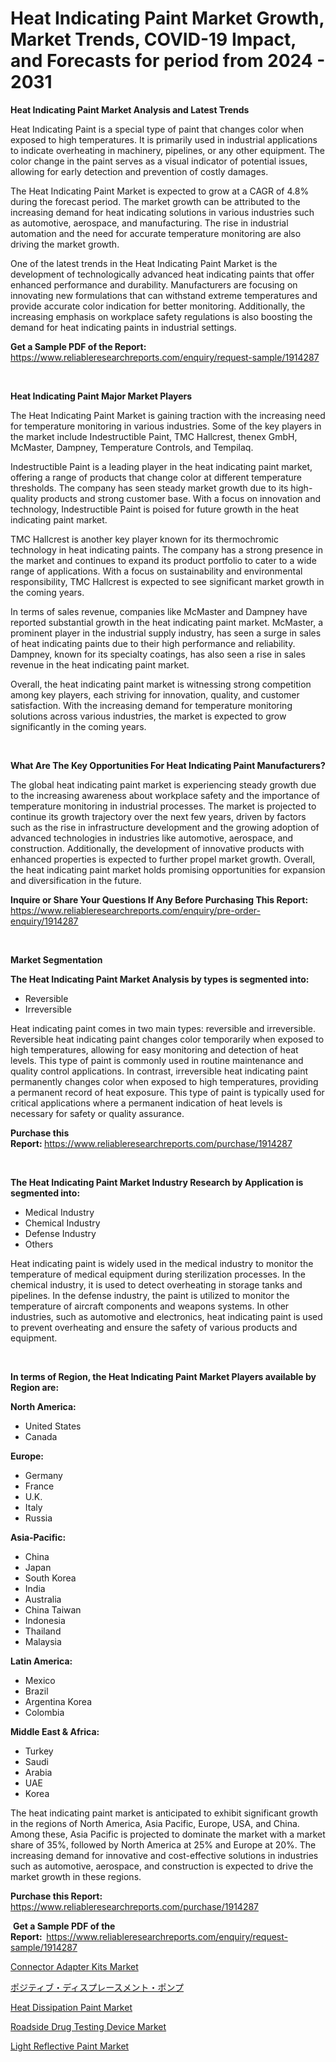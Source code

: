 <p><h1>Heat Indicating Paint Market Growth, Market Trends, COVID-19 Impact, and Forecasts for period from 2024 - 2031</h1></p><p><strong>Heat Indicating Paint Market Analysis and Latest Trends</strong></p>
<p><p>Heat Indicating Paint is a special type of paint that changes color when exposed to high temperatures. It is primarily used in industrial applications to indicate overheating in machinery, pipelines, or any other equipment. The color change in the paint serves as a visual indicator of potential issues, allowing for early detection and prevention of costly damages.</p><p>The Heat Indicating Paint Market is expected to grow at a CAGR of 4.8% during the forecast period. The market growth can be attributed to the increasing demand for heat indicating solutions in various industries such as automotive, aerospace, and manufacturing. The rise in industrial automation and the need for accurate temperature monitoring are also driving the market growth.</p><p>One of the latest trends in the Heat Indicating Paint Market is the development of technologically advanced heat indicating paints that offer enhanced performance and durability. Manufacturers are focusing on innovating new formulations that can withstand extreme temperatures and provide accurate color indication for better monitoring. Additionally, the increasing emphasis on workplace safety regulations is also boosting the demand for heat indicating paints in industrial settings.</p></p>
<p><strong>Get a Sample PDF of the Report:&nbsp;</strong> <a href="https://www.reliableresearchreports.com/enquiry/request-sample/1914287">https://www.reliableresearchreports.com/enquiry/request-sample/1914287</a></p>
<p>&nbsp;</p>
<p><strong>Heat Indicating Paint Major Market Players</strong></p>
<p><p>The Heat Indicating Paint Market is gaining traction with the increasing need for temperature monitoring in various industries. Some of the key players in the market include Indestructible Paint, TMC Hallcrest, thenex GmbH, McMaster, Dampney, Temperature Controls, and Tempilaq.</p><p>Indestructible Paint is a leading player in the heat indicating paint market, offering a range of products that change color at different temperature thresholds. The company has seen steady market growth due to its high-quality products and strong customer base. With a focus on innovation and technology, Indestructible Paint is poised for future growth in the heat indicating paint market.</p><p>TMC Hallcrest is another key player known for its thermochromic technology in heat indicating paints. The company has a strong presence in the market and continues to expand its product portfolio to cater to a wide range of applications. With a focus on sustainability and environmental responsibility, TMC Hallcrest is expected to see significant market growth in the coming years.</p><p>In terms of sales revenue, companies like McMaster and Dampney have reported substantial growth in the heat indicating paint market. McMaster, a prominent player in the industrial supply industry, has seen a surge in sales of heat indicating paints due to their high performance and reliability. Dampney, known for its specialty coatings, has also seen a rise in sales revenue in the heat indicating paint market.</p><p>Overall, the heat indicating paint market is witnessing strong competition among key players, each striving for innovation, quality, and customer satisfaction. With the increasing demand for temperature monitoring solutions across various industries, the market is expected to grow significantly in the coming years.</p></p>
<p>&nbsp;</p>
<p><strong>What Are The Key Opportunities For Heat Indicating Paint Manufacturers?</strong></p>
<p><p>The global heat indicating paint market is experiencing steady growth due to the increasing awareness about workplace safety and the importance of temperature monitoring in industrial processes. The market is projected to continue its growth trajectory over the next few years, driven by factors such as the rise in infrastructure development and the growing adoption of advanced technologies in industries like automotive, aerospace, and construction. Additionally, the development of innovative products with enhanced properties is expected to further propel market growth. Overall, the heat indicating paint market holds promising opportunities for expansion and diversification in the future.</p></p>
<p><strong>Inquire or Share Your Questions If Any Before Purchasing This Report:</strong> <a href="https://www.reliableresearchreports.com/enquiry/pre-order-enquiry/1914287">https://www.reliableresearchreports.com/enquiry/pre-order-enquiry/1914287</a></p>
<p>&nbsp;</p>
<p><strong>Market Segmentation</strong></p>
<p><strong>The Heat Indicating Paint Market Analysis by types is segmented into:</strong></p>
<p><ul><li>Reversible</li><li>Irreversible</li></ul></p>
<p><p>Heat indicating paint comes in two main types: reversible and irreversible. Reversible heat indicating paint changes color temporarily when exposed to high temperatures, allowing for easy monitoring and detection of heat levels. This type of paint is commonly used in routine maintenance and quality control applications. In contrast, irreversible heat indicating paint permanently changes color when exposed to high temperatures, providing a permanent record of heat exposure. This type of paint is typically used for critical applications where a permanent indication of heat levels is necessary for safety or quality assurance.</p></p>
<p><strong>Purchase this Report:&nbsp;</strong><a href="https://www.reliableresearchreports.com/purchase/1914287">https://www.reliableresearchreports.com/purchase/1914287</a></p>
<p>&nbsp;</p>
<p><strong>The Heat Indicating Paint Market Industry Research by Application is segmented into:</strong></p>
<p><ul><li>Medical Industry</li><li>Chemical Industry</li><li>Defense Industry</li><li>Others</li></ul></p>
<p><p>Heat indicating paint is widely used in the medical industry to monitor the temperature of medical equipment during sterilization processes. In the chemical industry, it is used to detect overheating in storage tanks and pipelines. In the defense industry, the paint is utilized to monitor the temperature of aircraft components and weapons systems. In other industries, such as automotive and electronics, heat indicating paint is used to prevent overheating and ensure the safety of various products and equipment.</p></p>
<p>&nbsp;</p>
<p><strong>In terms of Region, the Heat Indicating Paint Market Players available by Region are:</strong></p>
<p>
    <p> <strong> North America: </strong>
        <ul>
            <li>United States</li>
            <li>Canada</li>
        </ul>
        </p> 
    <p> <strong> Europe: </strong>
        <ul>
            <li>Germany</li>
            <li>France</li>
            <li>U.K.</li>
            <li>Italy</li>
            <li>Russia</li>
        </ul>
        </p> 
    <p> <strong> Asia-Pacific: </strong>
        <ul>
            <li>China</li>
            <li>Japan</li>
            <li>South Korea</li>
            <li>India</li>
            <li>Australia</li>
            <li>China Taiwan</li>
            <li>Indonesia</li>
            <li>Thailand</li>
            <li>Malaysia</li>
        </ul>
        </p> 
    <p> <strong> Latin America: </strong>
        <ul>
            <li>Mexico</li>
            <li>Brazil</li>
            <li>Argentina Korea</li>
            <li>Colombia</li>
        </ul>
        </p> 
    <p> <strong> Middle East & Africa: </strong>
        <ul>
            <li>Turkey</li>
            <li>Saudi</li>
            <li>Arabia</li>
            <li>UAE</li>
            <li>Korea</li>
        </ul>
    </p>
    </p>
<p><p>The heat indicating paint market is anticipated to exhibit significant growth in the regions of North America, Asia Pacific, Europe, USA, and China. Among these, Asia Pacific is projected to dominate the market with a market share of 35%, followed by North America at 25% and Europe at 20%. The increasing demand for innovative and cost-effective solutions in industries such as automotive, aerospace, and construction is expected to drive the market growth in these regions.</p></p>
<p><strong>Purchase this Report: </strong><a href="https://www.reliableresearchreports.com/purchase/1914287">https://www.reliableresearchreports.com/purchase/1914287</a></p>
<p>&nbsp;<strong>Get a Sample PDF of the Report:&nbsp;&nbsp;</strong><a href="https://www.reliableresearchreports.com/enquiry/request-sample/1914287">https://www.reliableresearchreports.com/enquiry/request-sample/1914287</a></p>
<p><strong></strong></p>
<p><p><a href="https://issuu.com/reportprime-2/docs/connector-adapter-kits-market-size-2030.pptx">Connector Adapter Kits Market</a></p><p><a href="https://github.com/ycmtqqhvk3273/Market-Research-Report-List-1/blob/main/6952700192825.md">ポジティブ・ディスプレースメント・ポンプ</a></p><p><a href="https://github.com/okotobwrhuteie/Market-Research-Report-List-1/blob/main/heat-dissipation-paint-market.md">Heat Dissipation Paint Market</a></p><p><a href="https://issuu.com/reportprime-2/docs/roadside-drug-testing-device-market-size-2030.pptx">Roadside Drug Testing Device Market</a></p><p><a href="https://github.com/myacatherineblakecaczo9vcsw/Market-Research-Report-List-1/blob/main/light-reflective-paint-market.md">Light Reflective Paint Market</a></p></p>